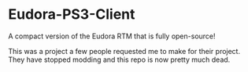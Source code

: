 # Eudora-PS3-Client
A compact version of the Eudora RTM that is fully open-source!

This was a project a few people requested me to make for their project. They have stopped modding and this repo is now pretty much dead. 
